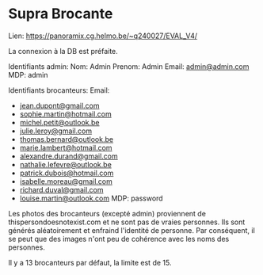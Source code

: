# Supra Brocante

Lien: https://panoramix.cg.helmo.be/~q240027/EVAL_V4/

La connexion à la DB est préfaite.

Identifiants admin:
Nom: Admin
Prenom: Admin
Email: admin@admin.com
MDP: admin

Identifiants brocanteurs:
Email:
- jean.dupont@gmail.com
- sophie.martin@hotmail.com
- michel.petit@outlook.be
- julie.leroy@gmail.com
- thomas.bernard@outlook.be
- marie.lambert@hotmail.com
- alexandre.durand@gmail.com
- nathalie.lefevre@outlook.be
- patrick.dubois@hotmail.com
- isabelle.moreau@gmail.com
- richard.duval@gmail.com
- louise.martin@outlook.com
MDP: password

Les photos des brocanteurs (excepté admin) proviennent de thispersondoesnotexist.com et ne sont pas de vraies personnes.
Ils sont générés aléatoirement et enfraind l'identité de personne.
Par conséquent, il se peut que des images n'ont peu de cohérence avec les noms des personnes.

Il y a 13 brocanteurs par défaut, la limite est de 15.